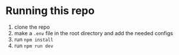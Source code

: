 # Running this repo

1. clone the repo
2. make a `.env` file in the root directory and add the needed configs
4. run `npm install`
5. run `npm run dev`
